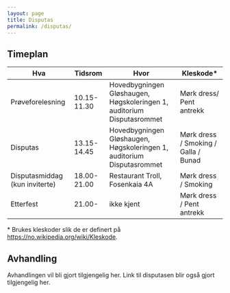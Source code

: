 ```yaml
---
layout: page
title: Disputas
permalink: /disputas/
---
```


## Timeplan

| Hva              | Tidsrom     | Hvor                       | Kleskode* |
|------------------|-------------|---------------------------------|----------|
| Prøveforelesning | 10.15-11.30 | Hovedbygningen Gløshaugen, Høgskoleringen 1, auditorium Disputasrommet  | Mørk dress/ Pent antrekk|
| Disputas         | 13.15-14.45 | Hovedbygningen Gløshaugen, Høgskoleringen 1, auditorium Disputasrommet  | Mørk dress / Smoking / Galla / Bunad |
| Disputasmiddag (kun inviterte) | 18.00-21.00 | Restaurant Troll, Fosenkaia 4A| Mørk dress / Smoking         |
| Etterfest        | 21.00-      | ikke kjent  | Mørk dress / Pent antrekk    |

\* Brukes kleskoder slik de er definert på https://no.wikipedia.org/wiki/Kleskode.

## Avhandling
Avhandlingen vil bli gjort tilgjengelig her. 
Link til disputasen blir også gjort tilgjengelig her.  

<!---  ## Thesis
Here the thesis will be made available.
A link to the presentation used during the defence is also given here. --->

